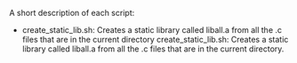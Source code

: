 A short description of each script:
+ create_static_lib.sh: Creates a static library called liball.a from all the .c files that are in the current directory create_static_lib.sh: Creates a static library called liball.a from all the .c files that are in the current directory.
